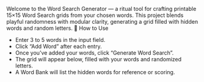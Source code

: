 Welcome to the Word Search Generator — a ritual tool for crafting printable 15×15 Word Search grids from your chosen words. This project blends playful randomness with modular clarity, generating a grid filled with hidden words and random letters.
🔧 How to Use
- Enter 3 to 5 words in the input field.
- Click “Add Word” after each entry.
- Once you’ve added your words, click “Generate Word Search”.
- The grid will appear below, filled with your words and randomized letters.
- A Word Bank will list the hidden words for reference or scoring.
